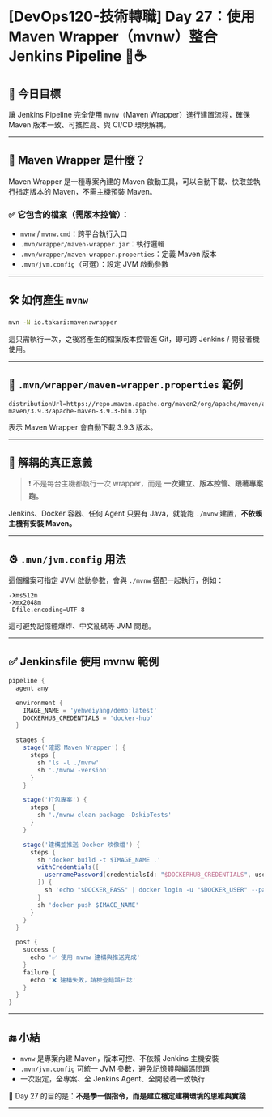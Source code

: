 # [DevOps120-技術轉職] Day 27：使用 Maven Wrapper（mvnw）整合 Jenkins Pipeline 🔄☕️

## 🎯 今日目標

讓 Jenkins Pipeline 完全使用 `mvnw`（Maven Wrapper）進行建置流程，確保 Maven 版本一致、可攜性高、與 CI/CD 環境解耦。

---

## 🧠 Maven Wrapper 是什麼？

Maven Wrapper 是一種專案內建的 Maven 啟動工具，可以自動下載、快取並執行指定版本的 Maven，不需主機預裝 Maven。

### ✅ 它包含的檔案（需版本控管）：
- `mvnw` / `mvnw.cmd`：跨平台執行入口
- `.mvn/wrapper/maven-wrapper.jar`：執行邏輯
- `.mvn/wrapper/maven-wrapper.properties`：定義 Maven 版本
- `.mvn/jvm.config`（可選）：設定 JVM 啟動參數

---

## 🛠️ 如何產生 `mvnw`

```bash
mvn -N io.takari:maven:wrapper
```

這只需執行一次，之後將產生的檔案版本控管進 Git，即可跨 Jenkins / 開發者機使用。

---

## 📁 `.mvn/wrapper/maven-wrapper.properties` 範例

```properties
distributionUrl=https://repo.maven.apache.org/maven2/org/apache/maven/apache-maven/3.9.3/apache-maven-3.9.3-bin.zip
```

表示 Maven Wrapper 會自動下載 3.9.3 版本。

---

## 🧠 解耦的真正意義

> ❗ 不是每台主機都執行一次 wrapper，而是 **一次建立、版本控管、跟著專案跑。**

Jenkins、Docker 容器、任何 Agent 只要有 Java，就能跑 `./mvnw` 建置，**不依賴主機有安裝 Maven。**

---

## ⚙️ `.mvn/jvm.config` 用法

這個檔案可指定 JVM 啟動參數，會與 `./mvnw` 搭配一起執行，例如：

```
-Xms512m
-Xmx2048m
-Dfile.encoding=UTF-8
```

這可避免記憶體爆炸、中文亂碼等 JVM 問題。

---

## ✅ Jenkinsfile 使用 mvnw 範例

```groovy
pipeline {
  agent any

  environment {
    IMAGE_NAME = 'yehweiyang/demo:latest'
    DOCKERHUB_CREDENTIALS = 'docker-hub'
  }

  stages {
    stage('確認 Maven Wrapper') {
      steps {
        sh 'ls -l ./mvnw'
        sh './mvnw -version'
      }
    }

    stage('打包專案') {
      steps {
        sh './mvnw clean package -DskipTests'
      }
    }

    stage('建構並推送 Docker 映像檔') {
      steps {
        sh 'docker build -t $IMAGE_NAME .'
        withCredentials([
          usernamePassword(credentialsId: "$DOCKERHUB_CREDENTIALS", usernameVariable: 'DOCKER_USER', passwordVariable: 'DOCKER_PASS')
        ]) {
          sh 'echo "$DOCKER_PASS" | docker login -u "$DOCKER_USER" --password-stdin'
        }
        sh 'docker push $IMAGE_NAME'
      }
    }
  }

  post {
    success {
      echo '✅ 使用 mvnw 建構與推送完成'
    }
    failure {
      echo '❌ 建構失敗，請檢查錯誤日誌'
    }
  }
}
```

---

## 🔚 小結

- `mvnw` 是專案內建 Maven，版本可控、不依賴 Jenkins 主機安裝
- `.mvn/jvm.config` 可統一 JVM 參數，避免記憶體與編碼問題
- 一次設定，全專案、全 Jenkins Agent、全開發者一致執行

📌 Day 27 的目的是：**不是學一個指令，而是建立穩定建構環境的思維與實踐**

---

